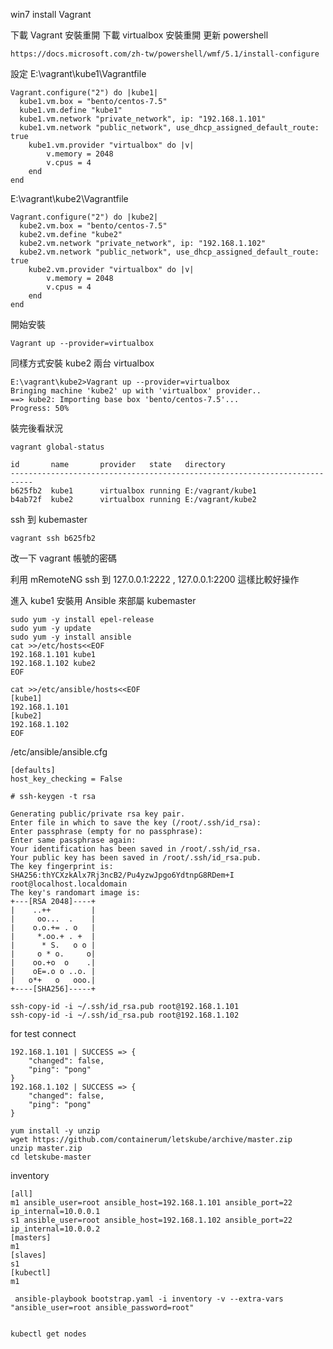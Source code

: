 win7 install Vagrant

下載 Vagrant 安裝重開
下載 virtualbox 安裝重開
更新 powershell 

```
https://docs.microsoft.com/zh-tw/powershell/wmf/5.1/install-configure
```

設定 
E:\vagrant\kube1\Vagrantfile
```
Vagrant.configure("2") do |kube1|
  kube1.vm.box = "bento/centos-7.5"
  kube1.vm.define "kube1"
  kube1.vm.network "private_network", ip: "192.168.1.101"
  kube1.vm.network "public_network", use_dhcp_assigned_default_route: true
	kube1.vm.provider "virtualbox" do |v|
		v.memory = 2048
		v.cpus = 4
	end
end
```
E:\vagrant\kube2\Vagrantfile
```
Vagrant.configure("2") do |kube2|
  kube2.vm.box = "bento/centos-7.5"
  kube2.vm.define "kube2"
  kube2.vm.network "private_network", ip: "192.168.1.102"
  kube2.vm.network "public_network", use_dhcp_assigned_default_route: true
    kube2.vm.provider "virtualbox" do |v|
		v.memory = 2048
		v.cpus = 4
	end
end
```


開始安裝
```
Vagrant up --provider=virtualbox
```

同樣方式安裝 kube2 兩台 virtualbox 
```
E:\vagrant\kube2>Vagrant up --provider=virtualbox
Bringing machine 'kube2' up with 'virtualbox' provider..
==> kube2: Importing base box 'bento/centos-7.5'...
Progress: 50%
```

裝完後看狀況
```
vagrant global-status
```

```
id       name       provider   state   directory
---------------------------------------------------------------------------
b625fb2  kube1      virtualbox running E:/vagrant/kube1
b4ab72f  kube2      virtualbox running E:/vagrant/kube2
```
ssh 到 kubemaster
```
vagrant ssh b625fb2
``` 
改一下 vagrant 帳號的密碼

利用 mRemoteNG ssh 到 127.0.0.1:2222 , 127.0.0.1:2200  這樣比較好操作

進入 kube1  安裝用 Ansible 來部屬 kubemaster 
```
sudo yum -y install epel-release
sudo yum -y update
sudo yum -y install ansible
cat >>/etc/hosts<<EOF
192.168.1.101 kube1
192.168.1.102 kube2
EOF
```

```
cat >>/etc/ansible/hosts<<EOF
[kube1]
192.168.1.101
[kube2]
192.168.1.102
EOF
```

/etc/ansible/ansible.cfg
```
[defaults]
host_key_checking = False
```

```
# ssh-keygen -t rsa
```
```
Generating public/private rsa key pair.
Enter file in which to save the key (/root/.ssh/id_rsa):
Enter passphrase (empty for no passphrase):
Enter same passphrase again:
Your identification has been saved in /root/.ssh/id_rsa.
Your public key has been saved in /root/.ssh/id_rsa.pub.
The key fingerprint is:
SHA256:thYCXzkAlx7Rj3ncB2/Pu4yzwJpgo6YdtnpG8RDem+I root@localhost.localdomain
The key's randomart image is:
+---[RSA 2048]----+
|    ..++         |
|     oo...  .    |
|    o.o.+= . o   |
|     *.oo.+ . +  |
|      * S.   o o |
|     o * o.     o|
|    oo.+o  o    .|
|    oE=.o o ..o. |
|   o*+   o   ooo.|
+----[SHA256]-----+
```

```
ssh-copy-id -i ~/.ssh/id_rsa.pub root@192.168.1.101
ssh-copy-id -i ~/.ssh/id_rsa.pub root@192.168.1.102
```

for test connect
```
192.168.1.101 | SUCCESS => {
    "changed": false,
    "ping": "pong"
}
192.168.1.102 | SUCCESS => {
    "changed": false,
    "ping": "pong"
}
```

```
yum install -y unzip
wget https://github.com/containerum/letskube/archive/master.zip
unzip master.zip
cd letskube-master
```

inventory
```
[all]
m1 ansible_user=root ansible_host=192.168.1.101 ansible_port=22 ip_internal=10.0.0.1
s1 ansible_user=root ansible_host=192.168.1.102 ansible_port=22 ip_internal=10.0.0.2
[masters]
m1
[slaves]
s1
[kubectl]
m1
```

```
 ansible-playbook bootstrap.yaml -i inventory -v --extra-vars "ansible_user=root ansible_password=root"
 
```

```
kubectl get nodes
```
